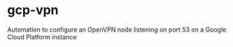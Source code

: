 # gcp-vpn
Automation to configure an OpenVPN node listening on port 53 on a Google Cloud Platform instance
